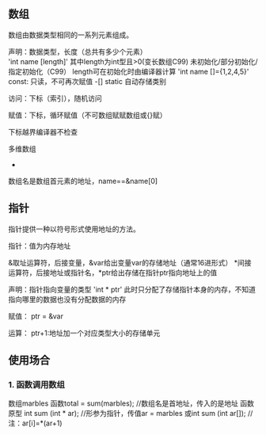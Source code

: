 ## 数组

数组由数据类型相同的一系列元素组成。

声明：数据类型，长度（总共有多少个元素）    
    'int name [length]' 其中length为int型且>0(变长数组C99)
        未初始化/部分初始化/指定初始化（C99）
        length可在初始化时由编译器计算 'int name []={1,2,4,5}'
    const: 只读，不可再次赋值
    -[] static 自动存储类别 

访问：下标（索引），随机访问

赋值：下标，循环赋值（不可数组赋赋数组或{}赋）

下标越界编译器不检查

多维数组

*
数组名是数组首元素的地址，name==&name[0]

## 指针

指针提供一种以符号形式使用地址的方法。

指针：值为内存地址

&取址运算符，后接变量，&var给出变量var的存储地址（通常16进形式）
\*间接运算符，后接地址或指针名，*ptr给出存储在指针ptr指向地址上的值

声明：指针指向变量的类型
    'int * ptr'
    此时只分配了存储指针本身的内存，不知道指向哪里的数据也没有分配数据的内存

赋值： ptr = &var

运算： ptr+1:地址加一个对应类型大小的存储单元

## 使用场合

### 1. 函数调用数组
数组marbles
函数total = sum(marbles);   //数组名是首地址，传入的是地址
函数原型 int sum (int * ar); //形参为指针，传值ar = marbles 
    或int sum (int ar[]);
    //注：ar[i]=*(ar+1)


